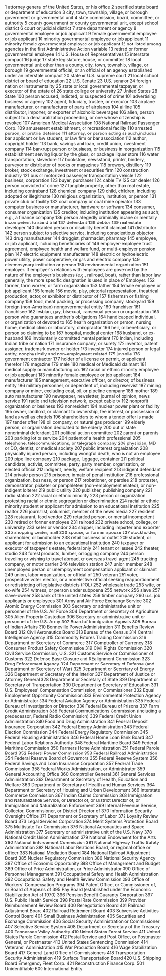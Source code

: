 1	attorney general of the United States, or his office
2	specified state board or department of education
3	city, town, township, village, or borough government or governmental unit
4	state commission, board, committee, or authority
5	county government or county governmental unit, except school district
6	court or judicial district
7	state department or agency
8	governmental employee or job applicant
9	female governmental employee or job applicant
10	minority governmental employee or job applicant
11	minority female governmental employee or job applicant
12	not listed among agencies in the first Administrative Action variable
13	retired or former governmental employee
14	U.S. House of Representatives
15	interstate compact
16	judge
17	state legislature, house, or committee
18	local governmental unit other than a county, city, town, township, village, or borough
19	governmental official, or an official of an agency established under an interstate compact
20	state or U.S. supreme court
21	local school district or board of education
22	U.S. Senate
23	U.S. senator
24	foreign nation or instrumentality
25	state or local governmental taxpayer, or executor of the estate of
26	state college or university
27	United States
28	State
100	person accused, indicted, or suspected of crime
101	advertising business or agency
102	agent, fiduciary, trustee, or executor
103	airplane manufacturer, or manufacturer of parts of airplanes
104	airline
105	distributor, importer, or exporter of alcoholic beverages
106	alien, person subject to a denaturalization proceeding, or one whose citizenship is revoked
107	American Medical Association
108	National Railroad Passenger Corp.
109	amusement establishment, or recreational facility
110	arrested person, or pretrial detainee
111	attorney, or person acting as such;includes bar applicant or law student, or law firm or bar association
112	author, copyright holder
113	bank, savings and loan, credit union, investment company
114	bankrupt person or business, or business in reorganization
115	establishment serving liquor by the glass, or package liquor store
116	water transportation, stevedore
117	bookstore, newsstand, printer, bindery, purveyor or distributor of books or magazines
118	brewery, distillery
119	broker, stock exchange, investment or securities firm
120	construction industry
121	bus or motorized passenger transportation vehicle
122	business, corporation
123	buyer, purchaser
124	cable TV
125	car dealer
126	person convicted of crime
127	tangible property, other than real estate, including contraband
128	chemical company
129	child, children, including adopted or illegitimate
130	religious organization, institution, or person
131	private club or facility
132	coal company or coal mine operator
133	computer business or manufacturer, hardware or software
134	consumer, consumer organization
135	creditor, including institution appearing as such; e.g., a finance company
136	person allegedly criminally insane or mentally incompetent to stand trial
137	defendant
138	debtor
139	real estate developer
140	disabled person or disability benefit claimant
141	distributor
142	person subject to selective service, including conscientious objector
143	drug manufacturer
144	druggist, pharmacist, pharmacy
145	employee, or job applicant, including beneficiaries of
146	employer-employee trust agreement, employee health and welfare fund, or multi-employer pension plan
147	electric equipment manufacturer
148	electric or hydroelectric power utility, power cooperative, or gas and electric company
149	eleemosynary institution or person
150	environmental organization
151	employer. If employer's relations with employees are governed by the nature of the employer's business (e.g., railroad, boat), rather than labor law generally, the more specific designation is used in place of Employer.
152	farmer, farm worker, or farm organization
153	father
154	female employee or job applicant
155	female
156	movie, play, pictorial representation, theatrical production, actor, or exhibitor or distributor of
157	fisherman or fishing company
158	food, meat packing, or processing company, stockyard
159	foreign (non-American) nongovernmental entity
160	franchiser
161	franchisee
162	lesbian, gay, bisexual, transexual person or organization
163	person who guarantees another's obligations
164	handicapped individual, or organization of devoted to
165	health organization or person, nursing home, medical clinic or laboratory, chiropractor
166	heir, or beneficiary, or person so claiming to be
167	hospital, medical center
168	husband, or ex-husband
169	involuntarily committed mental patient
170	Indian, including Indian tribe or nation
171	insurance company, or surety
172	inventor, patent assigner, trademark owner or holder
173	investor
174	injured person or legal entity, nonphysically and non-employment related
175	juvenile
176	government contractor
177	holder of a license or permit, or applicant therefor
178	magazine
179	male
180	medical or Medicaid claimant
181	medical supply or manufacturing co.
182	racial or ethnic minority employee or job applicant
183	minority female employee or job applicant
184	manufacturer
185	management, executive officer, or director, of business entity
186	military personnel, or dependent of, including reservist
187	mining company or miner, excluding coal, oil, or pipeline company
188	mother
189	auto manufacturer
190	newspaper, newsletter, journal of opinion, news service
191	radio and television network, except cable tv
192	nonprofit organization or business
193	nonresident
194	nuclear power plant or facility
195	owner, landlord, or claimant to ownership, fee interest, or possession of land as well as chattels
196	shareholders to whom a tender offer is made
197	tender offer
198	oil company, or natural gas producer
199	elderly person, or organization dedicated to the elderly
200	out of state noncriminal defendant
201	political action committee
202	parent or parents
203	parking lot or service
204	patient of a health professional
205	telephone, telecommunications, or telegraph company
206	physician, MD or DO, dentist, or medical society
207	public interest organization
208	physically injured person, including wrongful death, who is not an employee
209	pipe line company
210	package, luggage, container
211	political candidate, activist, committee, party, party member, organization, or elected official
212	indigent, needy, welfare recipient
213	indigent defendant
214	private person
215	prisoner, inmate of penal institution
216	professional organization, business, or person
217	probationer, or parolee
218	protester, demonstrator, picketer or pamphleteer (non-employment related), or non-indigent loiterer
219	public utility
220	publisher, publishing company
221	radio station
222	racial or ethnic minority
223	person or organization protesting racial or ethnic segregation or discrimination
224	racial or ethnic minority student or applicant for admission to an educational institution
225	realtor
226	journalist, columnist, member of the news media
227	resident
228	restaurant, food vendor
229	retarded person, or mental incompetent
230	retired or former employee
231	railroad
232	private school, college, or university
233	seller or vendor
234	shipper, including importer and exporter
235	shopping center, mall
236	spouse, or former spouse
237	stockholder, shareholder, or bondholder
238	retail business or outlet
239	student, or applicant for admission to an educational institution
240	taxpayer or executor of taxpayer's estate, federal only
241	tenant or lessee
242	theater, studio
243	forest products, lumber, or logging company
244	person traveling or wishing to travel abroad, or overseas travel agent
245	trucking company, or motor carrier
246	television station
247	union member
248	unemployed person or unemployment compensation applicant or claimant
249	union, labor organization, or official of
250	veteran
251	voter, prospective voter, elector, or a nonelective official seeking reapportionment or redistricting of legislative districts (POL)
252	wholesale trade
253	wife, or ex-wife
254	witness, or person under subpoena
255	network
256	slave
257	slave-owner
258	bank of the united states
259	timber company
260	u.s. job applicants or employees
301	Army and Air Force Exchange Service
302	Atomic Energy Commission
303	Secretary or administrative unit or personnel of the U.S. Air Force
304	Department or Secretary of Agriculture
305	Alien Property Custodian
306	Secretary or administrative unit or personnel of the U.S. Army
307	Board of Immigration Appeals
308	Bureau of Indian Affairs
310	Bonneville Power Administration
311	Benefits Review Board
312	Civil Aeronautics Board
313	Bureau of the Census
314	Central Intelligence Agency
315	Commodity Futures Trading Commission
316	Department or Secretary of Commerce
317	Comptroller of Currency
318	Consumer Product Safety Commission
319	Civil Rights Commission
320	Civil Service Commission, U.S.
321	Customs Service or Commissioner of Customs
322	Defense Base Closure and REalignment Commission
323	Drug Enforcement Agency
324	Department or Secretary of Defense (and Department or Secretary of War)
325	Department or Secretary of Energy
326	Department or Secretary of the Interior
327	Department of Justice or Attorney General
328	Department or Secretary of State
329	Department or Secretary of Transportation
330	Department or Secretary of Education
331	U.S. Employees' Compensation Commission, or Commissioner
332	Equal Employment Opportunity Commission
333	Environmental Protection Agency or Administrator
334	Federal Aviation Agency or Administration
335	Federal Bureau of Investigation or Director
336	Federal Bureau of Prisons
337	Farm Credit Administration
338	Federal Communications Commission (including a predecessor, Federal Radio Commission)
339	Federal Credit Union Administration
340	Food and Drug Administration
341	Federal Deposit Insurance Corporation
342	Federal Energy Administration
343	Federal Election Commission
344	Federal Energy Regulatory Commission
345	Federal Housing Administration
346	Federal Home Loan Bank Board
347	Federal Labor Relations Authority
348	Federal Maritime Board
349	Federal Maritime Commission
350	Farmers Home Administration
351	Federal Parole Board
352	Federal Power Commission
353	Federal Railroad Administration
354	Federal Reserve Board of Governors
355	Federal Reserve System
356	Federal Savings and Loan Insurance Corporation
357	Federal Trade Commission
358	Federal Works Administration, or Administrator
359	General Accounting Office
360	Comptroller General
361	General Services Administration
362	Department or Secretary of Health, Education and Welfare
363	Department or Secretary of Health and Human Services
364	Department or Secretary of Housing and Urban Development
366	Interstate Commerce Commission
367	Indian Claims Commission
368	Immigration and Naturalization Service, or Director of, or District Director of, or Immigration and Naturalization Enforcement
369	Internal Revenue Service, Collector, Commissioner, or District Director of
370	Information Security Oversight Office
371	Department or Secretary of Labor
372	Loyalty Review Board
373	Legal Services Corporation
374	Merit Systems Protection Board
375	Multistate Tax Commission
376	National Aeronautics and Space Administration
377	Secretary or administrative unit of the U.S. Navy
378	National Credit Union Administration
379	National Endowment for the Arts
380	National Enforcement Commission
381	National Highway Traffic Safety Administration
382	National Labor Relations Board, or regional office or officer
383	National Mediation Board
384	National Railroad Adjustment Board
385	Nuclear Regulatory Commission
386	National Security Agency
387	Office of Economic Opportunity
388	Office of Management and Budget
389	Office of Price Administration, or Price Administrator
390	Office of Personnel Management
391	Occupational Safety and Health Administration
392	Occupational Safety and Health Review Commission
393	Office of Workers' Compensation Programs
394	Patent Office, or Commissioner of, or Board of Appeals of
395	Pay Board (established under the Economic Stabilization Act of 1970)
396	Pension Benefit Guaranty Corporation
397	U.S. Public Health Service
398	Postal Rate Commission
399	Provider Reimbursement Review Board
400	Renegotiation Board
401	Railroad Adjustment Board
402	Railroad Retirement Board
403	Subversive Activities Control Board
404	Small Business Administration
405	Securities and Exchange Commission
406	Social Security Administration or Commissioner
407	Selective Service System
408	Department or Secretary of the Treasury
409	Tennessee Valley Authority
410	United States Forest Service
411	United States Parole Commission
412	Postal Service and Post Office, or Postmaster General, or Postmaster
413	United States Sentencing Commission
414	Veterans' Administration
415	War Production Board
416	Wage Stabilization Board
417	General Land Office of Commissioners
418	Transportation Security Administration
419	Surface Transportation Board
420	U.S. Shipping Board Emergency Fleet Corp.
421	Reconstruction Finance Corp.
501	Unidentifiable
600	International Entity